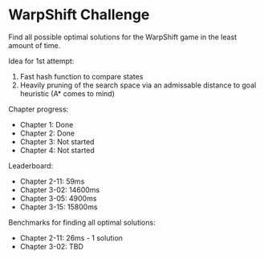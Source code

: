 # WarpShift Challenge

Find all possible optimal solutions for the WarpShift game in the least amount of time.

Idea for 1st attempt:
1. Fast hash function to compare states
2. Heavily pruning of the search space via an admissable distance to goal heuristic (A* comes to mind)

Chapter progress:
- Chapter 1: Done
- Chapter 2: Done
- Chapter 3: Not started
- Chapter 4: Not started

Leaderboard:
- Chapter 2-11: 59ms
- Chapter 3-02: 14600ms
- Chapter 3-05: 4900ms
- Chapter 3-15: 15800ms

Benchmarks for finding all optimal solutions:
- Chapter 2-11: 26ms - 1 solution
- Chapter 3-02: TBD